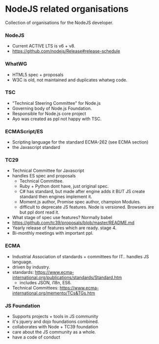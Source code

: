 # NodeJS related organisations

Collection of organisations for the NodeJS developer.

### NodeJS
- Current ACTIVE LTS is v6 + v8.
- https://github.com/nodejs/Release#release-schedule

### WhatWG
- HTML5 spec + proposals
- W3C is old, not maintained and duplicates whatwg code.

### TSC
- "Technical Steering Committee" for Node.js
- Governing body of Node.js Foundation.
- Responsible for Node.js core project
- Ayo was created as ppl not happy with TSC.

### ECMAScript/ES
- Scripting language for the standard ECMA-262 (see ECMA section)
- the Javascript standard

### TC29
- Technical Committee for Javascript 
- handles ES spec and proposals
  - Technical Committee.
  - Ruby + Python dont have, just original spec.
  - C# has standard, but made after engine adds it BUT JS create standard then engines implement it.
  - Moment.js author, Promise spec author, champion Modules.
  - difficult to deprecate JS features. Node is versioned. Browsers are but ppl dont read it.
- What stage of spec use features? Normally babel
- https://github.com/tc39/proposals/blob/master/README.md
- Yearly release of features which are ready. stage 4.
- Bi-monthly meetings with important ppl.

### ECMA
- Industrial Association of standards + committees for IT.. handles JS language.
- driven by industry.
- standards: https://www.ecma-international.org/publications/standards/Standard.htm
  - includes JSON, i18n, ES6.
- Technical Committees: https://www.ecma-international.org/memento/TCs&TGs.htm 

### JS Foundation
- Supports projects + tools in JS community
- it's jquery and dojo foundations combined.
- collaborates with Node + TC39 foundation
- care about the JS community as a whole.
- have a code of conduct 

